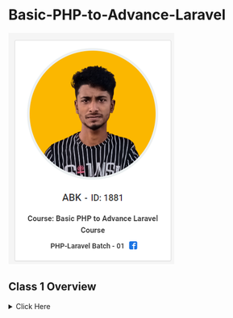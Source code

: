 # Basic-PHP-to-Advance-Laravel
![alt](https://github.com/ABKK2BD/Basic-PHP-to-Advance-Laravel/blob/master/IMAGE/Screenshot_1.png)
## Class 1 Overview
<details> 
   <summary> Click Here </summary>
   1 Github

        <summary> What is Git & Github </summary>



        Why need Git & Github

        Git bash Downloads & Installation

        Create an Account on Github

        Create project Local to Online

        Create Project Online

        How to fork any github project from another account.

        IDE / Code Editor

        Vs Code Downloads

        Vs Code Editor keyboard shortcuts

        Important Package installation

</details>